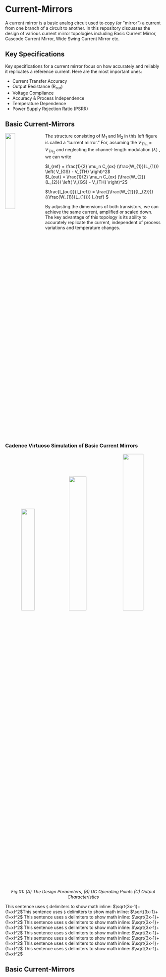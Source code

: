 # Current-Mirrors
A current mirror is a basic analog circuit used to copy (or "mirror") a current from one branch of a circuit to another. In this repository discusses the design of various current mirror topologies including Basic Current Mirror, Cascode Current Mirror, Wide Swing Current Mirror etc.
## Key Specifications​
Key specifications for a current mirror focus on how accurately and reliably it replicates a reference current. Here are the most important ones:
- Current Transfer Accuracy
- Output Resistance (R<sub>out</sub>)
- Voltage Compliance
- Accuracy & Process Independence
- Temperature Dependence
- Power Supply Rejection Ratio (PSRR)
## Basic Current-Mirrors
<img align="left" width="25%" src="https://github.com/user-attachments/assets/1cb43c1d-5c74-4795-913d-3f913016fa96"> The structure consisting of M<sub>1</sub> and M<sub>2</sub> in this left figure is called a “current mirror.” For, assuming the $V_{TH_{1}} = V_{TH_{2}}$ and neglecting the channel-length modulation ($\lambda$) , we can write 

$I_{ref} = \frac{1}{2} \mu_n C_{ox} (\frac{W_{1}}{L_{1}}) \left( V_{GS} - V_{TH} \right)^2$ <br> 
$I_{out} = \frac{1}{2} \mu_n C_{ox} (\frac{W_{2}}{L_{2}}) \left( V_{GS} - V_{TH} \right)^2$ <br>

$\frac{I_{out}}{I_{ref}} = \frac{(\frac{W_{2}}{L_{2}})}{(\frac{W_{1}}{L_{1}})} I_{ref} $

By adjusting the dimensions of both transistors, we can achieve the same current, amplified or scaled down. The key advantage of this topology is its ability to accurately replicate the current, independent of process variations and temperature changes.
<br clear="left"/>
### Cadence Virtuoso Simulation of Basic Current Mirrors
<p align="center" width="100%">
    <img width="29%" src="https://github.com/user-attachments/assets/9acc7709-1258-4a7e-9606-4d4bc6fe5e49"> 
    <img width="33.3%" src="https://github.com/user-attachments/assets/e679934a-ca41-4ed7-a75e-271cfdc82d7e"> 
    <img width="36%" src="https://github.com/user-attachments/assets/0361b08b-6be6-4a59-b2ec-055dc5597d57" alt> 
  <em>Fig.01: (A) The Design Parameters, (B) DC Operating Points (C) Output Characteristics </em>
</p>

This sentence uses `$` delimiters to show math inline: $\sqrt{3x-1}+(1+x)^2$This sentence uses `$` delimiters to show math inline: $\sqrt{3x-1}+(1+x)^2$
This sentence uses `$` delimiters to show math inline: $\sqrt{3x-1}+(1+x)^2$
This sentence uses `$` delimiters to show math inline: $\sqrt{3x-1}+(1+x)^2$
This sentence uses `$` delimiters to show math inline: $\sqrt{3x-1}+(1+x)^2$
This sentence uses `$` delimiters to show math inline: $\sqrt{3x-1}+(1+x)^2$
This sentence uses `$` delimiters to show math inline: $\sqrt{3x-1}+(1+x)^2$
This sentence uses `$` delimiters to show math inline: $\sqrt{3x-1}+(1+x)^2$
This sentence uses `$` delimiters to show math inline: $\sqrt{3x-1}+(1+x)^2$ 
## Basic Current-Mirrors 
